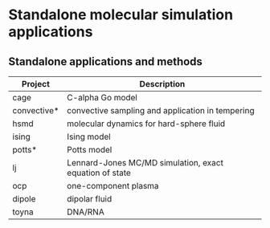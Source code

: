 # Standalone molecular simulation applications

## Standalone applications and methods

Project     |  Description
------------|-------------------------------------
cage        | C-alpha Go model
convective* | convective sampling and application in tempering
hsmd        | molecular dynamics for hard-sphere fluid
ising       | Ising model
potts*      | Potts model
lj          | Lennard-Jones MC/MD simulation, exact equation of state
ocp         | one-component plasma
dipole      | dipolar fluid
toyna       | DNA/RNA